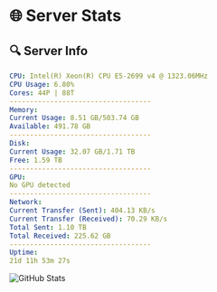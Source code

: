 # 🌐 Server Stats
## 🔍 Server Info
```yaml
CPU: Intel(R) Xeon(R) CPU E5-2699 v4 @ 1323.06MHz
CPU Usage: 6.80%
Cores: 44P | 88T
-----------------------------------
Memory:
Current Usage: 8.51 GB/503.74 GB
Available: 491.78 GB
-----------------------------------
Disk:
Current Usage: 32.07 GB/1.71 TB
Free: 1.59 TB
-----------------------------------
GPU:
No GPU detected
-----------------------------------
Network:
Current Transfer (Sent): 404.13 KB/s
Current Transfer (Received): 70.29 KB/s
Total Sent: 1.10 TB
Total Received: 225.62 GB
-----------------------------------
Uptime:
21d 11h 53m 27s
```
![GitHub Stats](https://img.shields.io/badge/Updated-2025-05-11_05:02:15-blue)